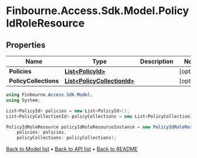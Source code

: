 # Finbourne.Access.Sdk.Model.PolicyIdRoleResource

## Properties

Name | Type | Description | Notes
------------ | ------------- | ------------- | -------------
**Policies** | [**List&lt;PolicyId&gt;**](PolicyId.md) |  | [optional] 
**PolicyCollections** | [**List&lt;PolicyCollectionId&gt;**](PolicyCollectionId.md) |  | [optional] 

```csharp
using Finbourne.Access.Sdk.Model;
using System;

List<PolicyId> policies = new List<PolicyId>();
List<PolicyCollectionId> policyCollections = new List<PolicyCollectionId>();

PolicyIdRoleResource policyIdRoleResourceInstance = new PolicyIdRoleResource(
    policies: policies,
    policyCollections: policyCollections);
```

[Back to Model list](../README.md#documentation-for-models) &#8226; [Back to API list](../README.md#documentation-for-api-endpoints) &#8226; [Back to README](../README.md)

